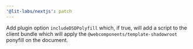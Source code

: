 ```yaml
---
'@lit-labs/nextjs': patch
---
```


Add plugin option `includeDSDPolyfill` which, if true, will add a script to the client bundle which will apply the `@webcomponents/template-shadowroot` ponyfill on the document.
